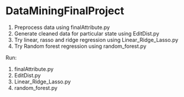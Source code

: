 # DataMiningFinalProject

1. Preprocess data using finalAttribute.py
2. Generate cleaned data for particular state using EditDist.py
3. Try linear, rasso and ridge regression using Linear_Ridge_Lasso.py
4. Try Random forest regression using random_forest.py

Run: 
1. finalAttribute.py
2. EditDist.py
3. Linear_Ridge_Lasso.py
4. random_forest.py
